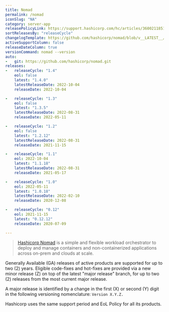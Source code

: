 ```yaml
---
title: Nomad
permalink: /nomad
iconSlug: "NA"
category: server-app
releasePolicyLink: https://support.hashicorp.com/hc/articles/360021185113
sortReleasesBy: "releaseCycle"
changelogTemplate: https://github.com/hashicorp/nomad/blob/v__LATEST__/CHANGELOG.md
activeSupportColumn: false
releaseDateColumn: true
versionCommand: nomad --version
auto:
-   git: https://github.com/hashicorp/nomad.git
releases:
-   releaseCycle: "1.4"
    eol: false
    latest: "1.4.0"
    latestReleaseDate: 2022-10-04
    releaseDate: 2022-10-04

-   releaseCycle: "1.3"
    eol: false
    latest: "1.3.5"
    latestReleaseDate: 2022-08-31
    releaseDate: 2022-05-11

-   releaseCycle: "1.2"
    eol: false
    latest: "1.2.12"
    latestReleaseDate: 2022-08-31
    releaseDate: 2021-11-15

-   releaseCycle: "1.1"
    eol: 2022-10-04
    latest: "1.1.18"
    latestReleaseDate: 2022-08-31
    releaseDate: 2021-05-17

-   releaseCycle: "1.0"
    eol: 2022-05-11
    latest: "1.0.18"
    latestReleaseDate: 2022-02-10
    releaseDate: 2020-12-08

-   releaseCycle: "0.12"
    eol: 2021-11-15
    latest: "0.12.12"
    releaseDate: 2020-07-09

---
```


> [Hashicorp Nomad](https://www.nomadproject.io/) is a simple and flexible workload orchestrator to deploy and manage containers and non-containerized applications across on-prem and clouds at scale.

Generally Available (GA) releases of active products are supported for up to two (2) years. Eligible code-fixes and hot-fixes are provided via a new minor release (Z) on top of the latest "major release" branch, for up to two (2) releases from the most current major release. 

A major release is identified by a change in the first (X) or second (Y) digit in the following versioning nomenclature: `Version X.Y.Z.`

Hashicorp uses the same support period and EoL Policy for all its products.
